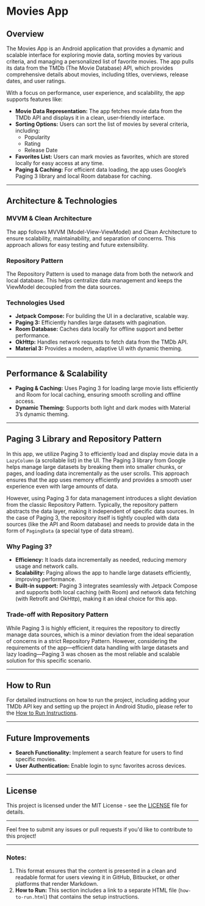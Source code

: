 # Movies App

## Overview

The Movies App is an Android application that provides a dynamic and scalable interface for exploring movie data, sorting movies by various criteria, and managing a personalized list of favorite movies. The app pulls its data from the TMDb (The Movie Database) API, which provides comprehensive details about movies, including titles, overviews, release dates, and user ratings.

With a focus on performance, user experience, and scalability, the app supports features like:

- **Movie Data Representation:** The app fetches movie data from the TMDb API and displays it in a clean, user-friendly interface.
- **Sorting Options:** Users can sort the list of movies by several criteria, including:
  - Popularity
  - Rating
  - Release Date
- **Favorites List:** Users can mark movies as favorites, which are stored locally for easy access at any time.
- **Paging & Caching:** For efficient data loading, the app uses Google’s Paging 3 library and local Room database for caching.

---

## Architecture & Technologies

### MVVM & Clean Architecture

The app follows MVVM (Model-View-ViewModel) and Clean Architecture to ensure scalability, maintainability, and separation of concerns. This approach allows for easy testing and future extensibility.

### Repository Pattern

The Repository Pattern is used to manage data from both the network and local database. This helps centralize data management and keeps the ViewModel decoupled from the data sources.

### Technologies Used

- **Jetpack Compose:** For building the UI in a declarative, scalable way.
- **Paging 3:** Efficiently handles large datasets with pagination.
- **Room Database:** Caches data locally for offline support and better performance.
- **OkHttp:** Handles network requests to fetch data from the TMDb API.
- **Material 3:** Provides a modern, adaptive UI with dynamic theming.

---

## Performance & Scalability

- **Paging & Caching:** Uses Paging 3 for loading large movie lists efficiently and Room for local caching, ensuring smooth scrolling and offline access.
- **Dynamic Theming:** Supports both light and dark modes with Material 3’s dynamic theming.

---

## Paging 3 Library and Repository Pattern

In this app, we utilize Paging 3 to efficiently load and display movie data in a `LazyColumn` (a scrollable list) in the UI. The Paging 3 library from Google helps manage large datasets by breaking them into smaller chunks, or pages, and loading data incrementally as the user scrolls. This approach ensures that the app uses memory efficiently and provides a smooth user experience even with large amounts of data.

However, using Paging 3 for data management introduces a slight deviation from the classic Repository Pattern. Typically, the repository pattern abstracts the data layer, making it independent of specific data sources. In the case of Paging 3, the repository itself is tightly coupled with data sources (like the API and Room database) and needs to provide data in the form of `PagingData` (a special type of data stream).

### Why Paging 3?

- **Efficiency:** It loads data incrementally as needed, reducing memory usage and network calls.
- **Scalability:** Paging allows the app to handle large datasets efficiently, improving performance.
- **Built-in support:** Paging 3 integrates seamlessly with Jetpack Compose and supports both local caching (with Room) and network data fetching (with Retrofit and OkHttp), making it an ideal choice for this app.

### Trade-off with Repository Pattern

While Paging 3 is highly efficient, it requires the repository to directly manage data sources, which is a minor deviation from the ideal separation of concerns in a strict Repository Pattern. However, considering the requirements of the app—efficient data handling with large datasets and lazy loading—Paging 3 was chosen as the most reliable and scalable solution for this specific scenario.

---

## How to Run

For detailed instructions on how to run the project, including adding your TMDb API key and setting up the project in Android Studio, please refer to the [How to Run Instructions](./how-to-run.html).

---

## Future Improvements

- **Search Functionality:** Implement a search feature for users to find specific movies.
- **User Authentication:** Enable login to sync favorites across devices.

---

## License

This project is licensed under the MIT License - see the [LICENSE](LICENSE) file for details.

---

Feel free to submit any issues or pull requests if you'd like to contribute to this project!

---

### Notes:

1. This format ensures that the content is presented in a clean and readable format for users viewing it in GitHub, Bitbucket, or other platforms that render Markdown.
2. **How to Run:** This section includes a link to a separate HTML file (`how-to-run.html`) that contains the setup instructions.
